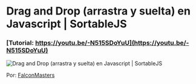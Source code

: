 # Drag and Drop (arrastra y suelta) en Javascript | SortableJS
### [Tutorial: https://youtu.be/-N515SDoYuU](https://youtu.be/-N515SDoYuU)

![Drag and Drop (arrastra y suelta) en Javascript | SortableJS](https://raw.githubusercontent.com/falconmasters/drag-and-drop/master/img/thumb.png?token=AAJRLZMOASNGMQQSCA5RYSC6GCY52)

Por: [FalconMasters](http://www.falconmasters.com)